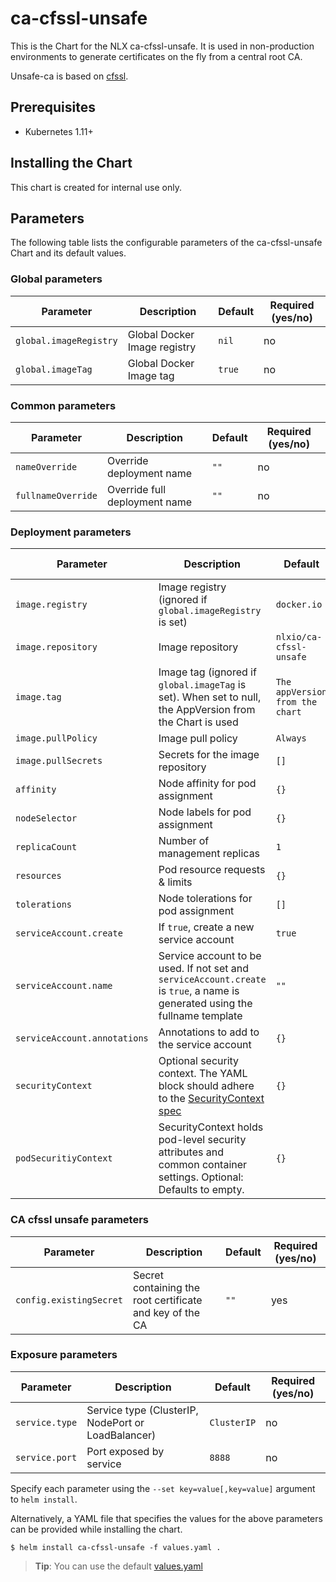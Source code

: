 # ca-cfssl-unsafe

This is the Chart for the NLX ca-cfssl-unsafe. It is used in
non-production environments to generate certificates on the fly from
a central root CA.

Unsafe-ca is based on [cfssl](https://github.com/cloudflare/cfssl).

## Prerequisites

- Kubernetes 1.11+

## Installing the Chart

This chart is created for internal use only.

## Parameters

The following table lists the configurable parameters of the ca-cfssl-unsafe Chart and its default values.

### Global parameters

| Parameter | Description | Default | Required (yes/no) |
| --------- | ----------- | ------- | -------- |
| `global.imageRegistry` | Global Docker Image registry | `nil` | no |
| `global.imageTag` | Global Docker Image tag | `true` | no |

### Common parameters

| Parameter | Description | Default | Required (yes/no) |
| --------- | ----------- | ------- | -------- |
| `nameOverride` | Override deployment name | `""` | no |
| `fullnameOverride` | Override full deployment name | `""` | no |

### Deployment parameters

| Parameter | Description | Default | Required (yes/no) |
| --------- | ----------- | ------- | -------- |
| `image.registry` | Image registry (ignored if `global.imageRegistry` is set) | `docker.io` | no |
| `image.repository` | Image repository | `nlxio/ca-cfssl-unsafe` | no |
| `image.tag` | Image tag (ignored if `global.imageTag` is set). When set to null, the AppVersion from the Chart is used | `The appVersion from the chart` | no |
| `image.pullPolicy` | Image pull policy | `Always`                        | no |
| `image.pullSecrets` | Secrets for the image repository | `[]` | no |
| `affinity` | Node affinity for pod assignment | `{}` | no |
| `nodeSelector` | Node labels for pod assignment | `{}` | no |
| `replicaCount` | Number of management replicas | `1` | no |
| `resources` | Pod resource requests & limits | `{}` | no |
| `tolerations` | Node tolerations for pod assignment | `[]` | no |
| `serviceAccount.create` | If `true`, create a new service account | `true` | no |
| `serviceAccount.name` | Service account to be used. If not set and `serviceAccount.create` is `true`, a name is generated using the fullname template | `""` | no |
| `serviceAccount.annotations` | Annotations to add to the service account | `{}` | no |
| `securityContext` | Optional security context. The YAML block should adhere to the [SecurityContext spec](https://kubernetes.io/docs/reference/generated/kubernetes-api/v1.16/#securitycontext-v1-core) | `{}` | no |
| `podSecuritiyContext` | SecurityContext holds pod-level security attributes and common container settings. Optional: Defaults to empty. | `{}` | no |

### CA cfssl unsafe parameters

| Parameter | Description | Default | Required (yes/no) |
| --------- | ----------- | ------- | -------- |
| `config.existingSecret` | Secret containing the root certificate and key of the CA | `""` | yes |

### Exposure parameters

| Parameter | Description | Default | Required (yes/no) |
| --------- | ----------- | ------- | --------
| `service.type` | Service type (ClusterIP, NodePort or LoadBalancer) | `ClusterIP` | no |
| `service.port` | Port exposed by service | `8888` | no |

Specify each parameter using the `--set key=value[,key=value]` argument to `helm install`.

Alternatively, a YAML file that specifies the values for the above parameters can be provided while installing the chart.

```console
$ helm install ca-cfssl-unsafe -f values.yaml .
```
> **Tip**: You can use the default [values.yaml](https://gitlab.com/commonground/nlx/nlx/blob/master/helm/charts/ca-cfssl-unsafe/values.yaml)
